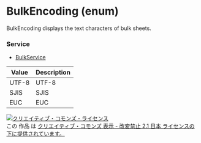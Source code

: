 # BulkEncoding (enum)
BulkEncoding displays the text characters of bulk sheets.
### Service
+ [BulkService](../services/BulkService.md)

| Value | Description | 
|---|---|
| UTF-8| UTF-8 |
| SJIS| SJIS |
| EUC| EUC |
<a rel="license" href="http://creativecommons.org/licenses/by-nd/2.1/jp/"><img alt="クリエイティブ・コモンズ・ライセンス" style="border-width:0" src="https://i.creativecommons.org/l/by-nd/2.1/jp/88x31.png" /></a><br />この 作品 は <a rel="license" href="http://creativecommons.org/licenses/by-nd/2.1/jp/">クリエイティブ・コモンズ 表示 - 改変禁止 2.1 日本 ライセンスの下に提供されています。</a>
